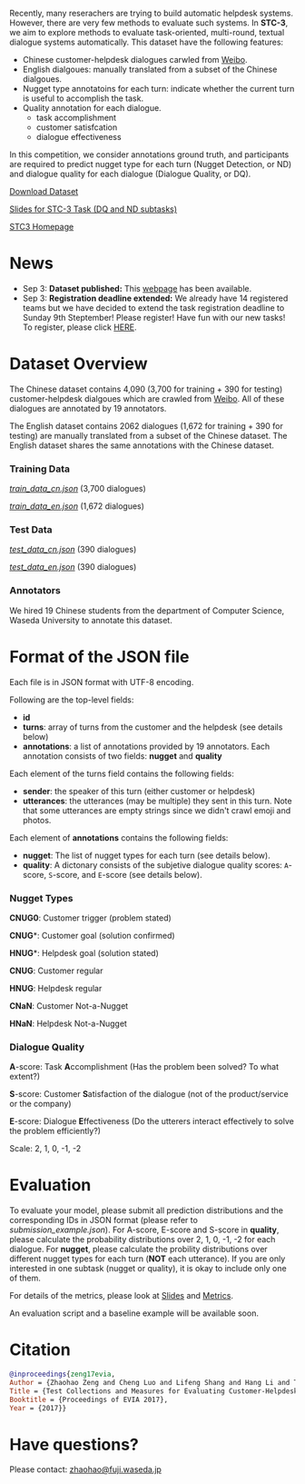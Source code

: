 Recently, many reserachers are trying to build automatic helpdesk systems. However, there are very few methods to evaluate such systems. In **STC-3**, we aim to explore methods to evaluate task-oriented, multi-round, textual dialogue systems automatically. This dataset have the following features:

- Chinese customer-helpdesk dialogues carwled from [Weibo](weibo.com).
- English dialgoues: manually translated from a subset of the Chinese dialgoues.
- Nugget type annotatoins for each turn: indicate whether the current turn is useful to accomplish the task.
- Quality annotation for each dialogue. 
  - task accomplishment
  - customer satisfcation
  - dialogue effectiveness 

In this competition, we consider annotations ground truth, and participants are required to predict nugget type for each turn (Nugget Detection, or ND) and dialogue quality for each dialogue (Dialogue Quality, or DQ).

[Download Dataset](https://github.com/sakai-lab/stc3-dataset/raw/master/data.zip)

[Slides for STC-3 Task (DQ and ND subtasks)](http://sakailab.com/wp-content/uploads/2018/06/STC3atNTCIR-14.pdf ) 

[STC3 Homepage](http://sakailab.com/ntcir14stc3/)

# News
- Sep 3: **Dataset published:**  This [webpage](https://sakai-lab.github.io/stc3-dataset/) has been available.
- Sep 3: **Registration deadline extended:**  We already have 14 registered teams but we have decided to extend the task registration deadline to Sunday 9th Steptember! Please register! Have fun with our new tasks! To register, please click [HERE](http://research.nii.ac.jp/ntcir/ntcir-14/howto.html).


# Dataset Overview
The Chinese dataset contains 4,090 (3,700 for training + 390 for testing)  customer-helpdesk dialgoues which are crawled from [Weibo](weibo.com). All of these dialogues are annotated by 19 annotators.

The English dataset contains 2062 dialogues (1,672 for training + 390 for testing)  are manually translated from a subset of the Chinese dataset. The English dataset shares the same annotations with the Chinese dataset.

### Training Data

 *[train_data_cn.json](https://github.com/sakai-lab/stc3-dataset/blob/master/data/train_data_cn.json)* (3,700 dialogues)

 *[train_data_en.json](https://github.com/sakai-lab/stc3-dataset/blob/master/data/train_data_en.json)* (1,672 dialogues)

### Test Data

*[test_data_cn.json](https://github.com/sakai-lab/stc3-dataset/blob/master/data/test_data_cn.json)* (390 dialogues)

*[test_data_en.json](https://github.com/sakai-lab/stc3-dataset/blob/master/data/test_data_en.json)* (390 dialogues)


### Annotators

We hired 19  Chinese students from the department of Computer Science, Waseda University to annotate this dataset.

# Format of the JSON file

Each file is in JSON format with UTF-8 encoding. 

Following are the top-level fields:

- **id**
- **turns**: array of turns from the customer and the helpdesk (see details below)
- **annotations**: a list of annotations provided by 19 annotators. Each annotation consists of two fields: **nugget** and **quality**

Each element of the turns field contains the following fields:

- **sender**: the speaker of this turn (either customer or helpdesk)
- **utterances**: the utterances (may be multiple) they sent in this turn. Note that some utterances are empty strings since we didn't crawl emoji and photos.

Each element of **annotations** contains the following fields:

- **nugget**: The list of nugget types for each turn (see details below).
- **quality**: A dictonary consists of the subjetive dialogue quality scores: `A`-score, `S`-score, and `E`-score (see details below).



### Nugget Types

**CNUG0**: Customer trigger (problem stated)

**CNUG***: Customer goal (solution confirmed)

**HNUG***: Helpdesk goal (solution stated)

**CNUG**: Customer regular

**HNUG**: Helpdesk regular

**CNaN**: Customer Not-a-Nugget

**HNaN**: Helpdesk Not-a-Nugget



### Dialogue Quality

**A**-score: Task **A**ccomplishment (Has the problem been solved? To what extent?) 

**S**-score: Customer **S**atisfaction of the dialogue (not of the product/service or the company) 

**E**-score: Dialogue **E**ffectiveness (Do the utterers interact effectively to solve the problem efficiently?) 

Scale: 2, 1, 0, -1, -2




# Evaluation

To evaluate your model, please submit all prediction distributions and the corresponding IDs in JSON format (please refer to *submission_example.json*). For A-score, E-score and S-score in  **quality**, please calculate the probability distributions over 2, 1, 0, -1, -2 for each dialogue. For **nugget**, please calculate the probility distributions over different nugget types for each turn (**NOT** each utterance).
If you are only interested in one subtask (nugget  or  quality), it is okay to  include only one of them.

For details of the metrics, please look at [Slides](http://sakailab.com/wp-content/uploads/2018/06/STC3atNTCIR-14.pdf )  and [Metrics](https://waseda.app.box.com/v/SIGIR2018preprint).

An evaluation script and a baseline example will be available soon.




# Citation

```bibtex
@inproceedings{zeng17evia, 
Author = {Zhaohao Zeng and Cheng Luo and Lifeng Shang and Hang Li and Tetsuya Sakai},
Title = {Test Collections and Measures for Evaluating Customer-Helpdesk Dialogues},
Booktitle = {Proceedings of EVIA 2017},
Year = {2017}}
```



# Have questions?

Please contact: [zhaohao@fuji.waseda.jp](mailto:zhaohao@fuji.waseda.jp)        